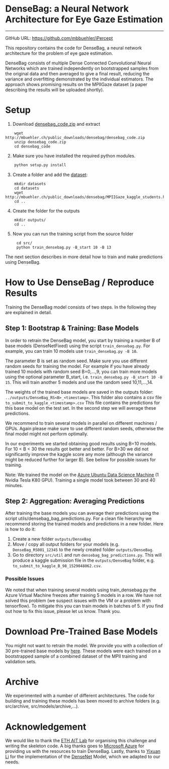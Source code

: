 

# DenseBag: a Neural Network Architecture for Eye Gaze Estimation
---------------------------
GitHub URL: https://github.com/mbbuehler/iPercept

This repository contains the code for DenseBag, a neural network architecture for the problem of eye gaze estimation.

DenseBag consists of multiple Dense Connected Convolutional Neural Networks which are trained independently on bootstrapped samples from the original data and then averaged to give a final result, reducing the variance and overfitting demonstrated by the individual estimators. The approach shows promising results on the MPIIGaze dataset (a paper describing the results will be uploaded shortly).

# Setup

1. Download [densebag_code.zip](http://mbuehler.ch/public_downloads/densebag/densebag_code.zip) and extract
```shell
	wget http://mbuehler.ch/public_downloads/densebag/densebag_code.zip
	unzip densebag_code.zip
	cd densebag_code
```
2. Make sure you have installed the required python modules.
```python
	python setup.py install
```
3. Create a folder and add the [dataset](http://mbuehler.ch/public_downloads/densebag/MPIIGaze_kaggle_students.h5):
```shell
	mkdir datasets 
	cd datasets
	wget http://mbuehler.ch/public_downloads/densebag/MPIIGaze_kaggle_students.h5
	cd ..
```
4. Create the folder for the outputs 
```shell
	mkdir outputs/
	cd ..
```
5. Now you can run the training script from the source folder
```shell
	 cd src/
	 python train_densebag.py -B_start 10 -B 13
```
The next section describes in more detail how to train and make predictions using DenseBag.

# How to Use DenseBag / Reproduce Results

Training the DenseBag model consists of two steps. In the following they are explained in detail.

## Step 1: Bootstrap & Training: Base Models
In order to retrain the DenseBag model, you start by training a number B of base models (DenseNetFixed) using the script `train_densebag.py`. For example, you can train 10 models use `train_densebag.py -B 10`.

The parameter B is set as random seed. Make sure you use different random seeds for training the model. For example if you have already trained 10 models with random seed B=0,...,9, you can train more models using the optional parameter B_start, i.e. `train_densebag.py -B_start 10 -B 15`. This will train another 5 models and use the random seed 10,11,...,14.

The weights of the trained base models are saved in the outputs folder: `../outputs/DenseBag_RS<B>_<timestamp>`. This folder also contains a csv file `to_submit_to_kaggle_<timestamp>.csv` This file contains the predictions for this base model on the test set. In the second step we will average these predictions.

We recommend to train several models in parallel on different machines / GPUs. Again please make sure to use different random seeds, otherwise the final model might not perform optimally.

In our experiments we started obtaining good results using B=10 models. For 10 < B < 30 the results got better and better. For B>30 we did not significantly improve the kaggle score any more (although the variance might be reduced further for larger B). See bellow for possible issues for training.

Note: We trained the model on the [Azure Ubuntu Data Science Machine](https://azuremarketplace.microsoft.com/en-us/marketplace/apps/microsoft-ads.linux-data-science-vm-ubuntu?tab=Overview) (1 Nvidia Tesla K80 GPU). Training a single model took between 30 and 40 minutes. 

## Step 2: Aggregation: Averaging Predictions

After training the base models you can average their predictions using the script utils/densebag_bag_predictions.py. For a clean file hierarchy we recommend storing the trained models and predictions in a new folder. Here is how to do it:
1. Create a new folder `outputs/DenseBag`
2. Move / copy all output folders for your models (e.g. `DenseBag_RS001_12345` to the newly created folder `outputs/DenseBag`.
3. Go to directory `src/util` and run `densebag_bag_predictions.py`. This will produce a kaggle submission file in the `outputs/DenseBag` folder, e.g. `to_submit_to_kaggle_B_98_1529048062.csv`.

### Possible Issues

We noted that when training several models using train_densebag.py the Azure Virtual Machine freezes after training 5 models in a row. We have not solved this problem (we suspect issues with the VM or a problem with tensorflow). To mitigate this you can train models in batches of 5. If you find out how to fix this issue, please let us know. Thank you.

# Download Pre-Trained Base Models
You might not want to retrain the model. We provide you with a collection of 30 pre-trained base models by [here](http://mbuehler.ch/public_downloads/densebag/DenseBag_trained-models.zip). These models were each trained on a bootstrapped sample of a combined dataset of the MPII training and validation sets.

# Archive
We experimented with a number of different architectures. The code for building and training these models has been moved to archive folders (e.g. src/archive, src/models/archive,...).

# Acknowledgement
We would like to thank the [ETH AIT Lab](https://ait.ethz.ch/) for organising this challenge and writing the skeleton code. A big thanks goes to [Microsoft Azure](https://azure.microsoft.com/en-gb/) for providing us with the resources to train DenseBag. Lastly, thanks to [Yixuan Li](https://github.com/YixuanLi/densenet-tensorflow) for the implementation of the [DenseNet](http://arxiv.org/abs/1608.06993) Model, which we adapted to our needs.

